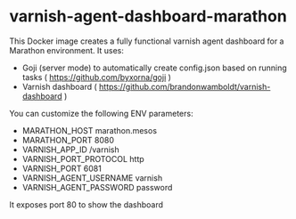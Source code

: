 # varnish-agent-dashboard-marathon

This Docker image creates a fully functional varnish agent dashboard for a Marathon environment. 
It uses:
* Goji (server mode) to automatically create config.json based on running tasks ( https://github.com/byxorna/goji )
* Varnish dashboard ( https://github.com/brandonwamboldt/varnish-dashboard )

You can customize the following ENV parameters:
* MARATHON_HOST marathon.mesos
* MARATHON_PORT 8080
* VARNISH_APP_ID /varnish
* VARNISH_PORT_PROTOCOL http
* VARNISH_PORT 6081
* VARNISH_AGENT_USERNAME varnish
* VARNISH_AGENT_PASSWORD password

It exposes port 80 to show the dashboard